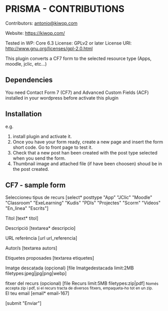 # PRISMA - CONTRIBUTIONS

Contributors: antonio@kiwop.com

Website: https://kiwop.com/

Tested in WP: Core 6.3
License: GPLv2 or later
License URI: http://www.gnu.org/licenses/gpl-2.0.html

This plugin converts a CF7 form to the selected resource type (Apps, moodle, jclic, etc...)

## Dependencies 

 You need Contact Form 7 (CF7) and Advanced Custom Fields (ACF) installed in your wordpress before activate this plugin

## Installation

e.g.

1. install plugin and activate it.
2. Once you have your form ready, create a new page and insert the form short code. Go to front page to test it.
3. Check that a new post han been created with the post type selected when you send the form.
4. Thumbnail image and attached file (if have been choosen) shoud be in the post created.


## CF7 - sample form 

<label> Seleccioneu tipus de recurs
    [select* posttype "App" "JClic" "Moodle" "Classroom" "ExeLearning" "Kudis" "PDIs" "Projectes" "Scorm" "Videos" "En_linea" "Escrits"]
</label>

<label> Títol [text* titol] </label>

<label> Descripció [textarea* descripcio] </label>

<label> URL referència [url url_referencia] </label>

<label> Autor/s
    [textarea autors] </label>

<label> Etiquetes proposades
    [textarea etiquetes] </label>

<label> Imatge descatada (opcional)
[file Imatgedestacada limit:2MB filetypes:jpeg|jpg|png|webp] </label>

<label> fitxer del recurs (opcional)
[file Recurs limit:5MB filetypes:zip|pdf] </label>
<small>Només accepta zip i pdf, si el recurs tracta de diversos fitxers, empaqueta-ho tot en un zip.</small>
<br />
<label> El teu email [email* email-167] </label>

[submit "Enviar"]
